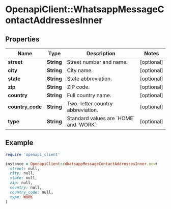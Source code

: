 # OpenapiClient::WhatsappMessageContactAddressesInner

## Properties

| Name | Type | Description | Notes |
| ---- | ---- | ----------- | ----- |
| **street** | **String** | Street number and name. | [optional] |
| **city** | **String** | City name. | [optional] |
| **state** | **String** | State abbreviation. | [optional] |
| **zip** | **String** | ZIP code. | [optional] |
| **country** | **String** | Full country name. | [optional] |
| **country_code** | **String** | Two-letter country abbreviation. | [optional] |
| **type** | **String** | Standard values are &#x60;HOME&#x60; and &#x60;WORK&#x60;. | [optional] |

## Example

```ruby
require 'openapi_client'

instance = OpenapiClient::WhatsappMessageContactAddressesInner.new(
  street: null,
  city: null,
  state: null,
  zip: null,
  country: null,
  country_code: null,
  type: WORK
)
```

